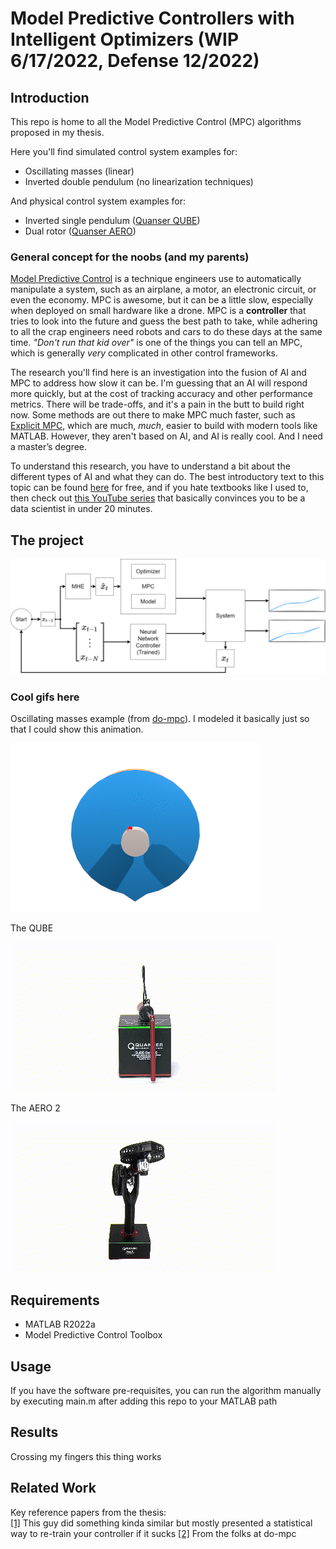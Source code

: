# Model Predictive Controllers with Intelligent Optimizers (WIP 6/17/2022, Defense 12/2022)
## Introduction
This repo is home to all the Model Predictive Control (MPC) algorithms proposed 
in my thesis.  

Here you'll find simulated control system examples for:
- Oscillating masses (linear)
- Inverted double pendulum  (no linearization techniques)

And physical control system examples for:
- Inverted single pendulum ([Quanser QUBE](https://www.quanser.com/products/qube-servo-2/))
- Dual rotor ([Quanser AERO](https://www.quanser.com/products/aero-2/))  

### General concept for the noobs (and my parents)
[Model Predictive Control](https://en.wikipedia.org/wiki/Model_predictive_control) is
a technique engineers use to automatically manipulate a system, such as an airplane, a 
motor, an electronic circuit, or even the economy.
MPC is awesome, but it can be a little slow, especially when deployed on
small hardware like a drone. MPC is a __controller__ that tries to look into the future and guess the
best path to take, while adhering to all the crap engineers need robots 
and cars to do these days at the same time. _"Don't run that kid over"_ is one of the things you can tell an MPC,
which is generally *very* complicated in other control frameworks.
  
The research you'll find here is an investigation into the fusion of AI and MPC to address
how slow it can be. I'm guessing that an AI will respond
more quickly, but at the cost of tracking accuracy and other 
performance metrics. There will be trade-offs, and it's a pain in the butt to build right now.
Some methods are out there to make MPC much faster, such as 
[Explicit MPC](https://en.wikipedia.org/wiki/Model_predictive_control#Explicit_MPC),
which are much, _much_, easier to build with modern tools like MATLAB. However, they aren't based on AI,
and AI is really cool. And I need a master’s degree. 

To understand this research, you have to understand a bit about the different types of AI and what they can do.
The best introductory text to this topic can be found [here](http://neuralnetworksanddeeplearning.com/)
for free, and if you hate textbooks like I used to, then check out [this YouTube series](https://www.youtube.com/watch?v=aircAruvnKk)
that basically convinces you to be a data scientist in under 20 minutes.  

## The project
![Runtime Diagram](/assets/block_diagram_runtime.png "Block Diagram at Runtime")

### Cool gifs here
Oscillating masses example (from [do-mpc](https://www.do-mpc.com/en/latest/getting_started.html)).
I modeled it basically just so that I could show this animation.  

![do-mpc-discs](assets/anim_disc_3d_ctrl_motor.gif "Spinny disc things")  

The QUBE  

![qube](assets/qube.gif "QUBE")  

The AERO 2  

![aero](assets/aero.gif "AERO")  

## Requirements
- MATLAB R2022a
- Model Predictive Control Toolbox

## Usage
If you have the software pre-requisites, you can run the algorithm manually by executing main.m after adding this repo to your MATLAB path

## Results
Crossing my fingers this thing works
## Related Work
Key reference papers from the thesis:  
[[1]](https://arxiv.org/abs/1806.04167) This guy did something kinda similar but mostly presented a statistical way to re-train your controller if it sucks
[[2]](https://www.sciencedirect.com/science/article/pii/S0967066116302970?via%3Dihub)
From the folks at do-mpc

